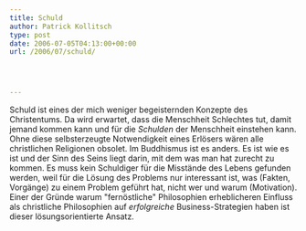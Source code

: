 ```yaml
---
title: Schuld
author: Patrick Kollitsch
type: post
date: 2006-07-05T04:13:00+00:00
url: /2006/07/schuld/




---
```

Schuld ist eines der mich weniger begeisternden Konzepte des Christentums. Da wird erwartet, dass die Menschheit Schlechtes tut, damit jemand kommen kann und f&uuml;r die _Schulden_ der Menschheit einstehen kann. Ohne diese selbsterzeugte Notwendigkeit eines Erl&ouml;sers w&auml;ren alle christlichen Religionen obsolet. Im Buddhismus ist es anders. Es ist wie es ist und der Sinn des Seins liegt darin, mit dem was man hat zurecht zu kommen. Es muss kein Schuldiger f&uuml;r die Misst&auml;nde des Lebens gefunden werden, weil f&uuml;r die L&ouml;sung des Problems nur interessant ist, was (Fakten, Vorg&auml;nge) zu einem Problem gef&uuml;hrt hat, nicht wer und warum (Motivation). Einer der Gr&uuml;nde warum "fern&ouml;stliche" Philosophien erheblicheren Einfluss als christliche Philosophien auf _erfolgreiche_ Business-Strategien haben ist dieser l&ouml;sungsorientierte Ansatz.